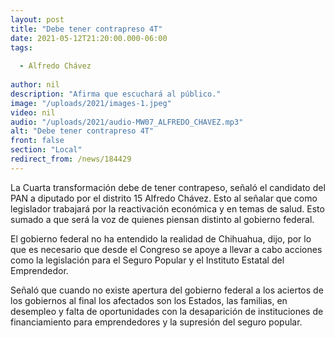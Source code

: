 ```yaml
---
layout: post
title: "Debe tener contrapreso 4T"
date: 2021-05-12T21:20:00.000-06:00
tags:
  
  - Alfredo Chávez
  
author: nil
description: "Afirma que escuchará al público."
image: "/uploads/2021/images-1.jpeg"
video: nil
audio: "/uploads/2021/audio-MW07_ALFREDO_CHAVEZ.mp3"
alt: "Debe tener contrapreso 4T"
front: false
section: "Local"
redirect_from: /news/184429
---
```


La Cuarta transformación debe de tener contrapeso, señaló el candidato del PAN a diputado por el distrito 15 Alfredo Chávez. Esto al señalar que como legislador trabajará por la reactivación económica y en temas de salud. Esto sumado a que será la voz de quienes piensan distinto al gobierno federal.

El gobierno federal no ha entendido la realidad de Chihuahua, dijo, por lo que es necesario que desde el Congreso se apoye a llevar a cabo acciones como la legislación para el Seguro Popular y el Instituto Estatal del Emprendedor. 

Señaló que cuando no existe apertura del gobierno federal a los aciertos de los gobiernos al final los afectados son los Estados, las familias, en desempleo y falta de oportunidades con la desaparición de instituciones de financiamiento para emprendedores y la supresión del seguro popular.

